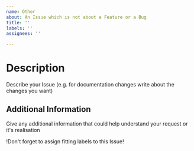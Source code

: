 ```yaml
---
name: Other
about: An Issue which is not about a Feature or a Bug
title: ''
labels: ''
assignees: ''

---
```


# Description
Describe your Issue (e.g. for documentation changes write about the changes you want)

## Additional Information
Give any additional information that could help understand your request or it's realisation

!Don't forget to assign fitting labels to this Issue!
